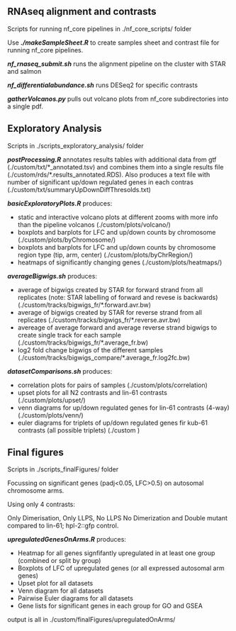 ## RNAseq alignment and contrasts

Scripts for running nf_core pipelines in ./nf_core_scripts/ folder

Use ***./makeSampleSheet.R*** to create samples sheet and contrast file for running nf_core pipelines.

***nf_rnaseq_submit.sh*** runs the alignment pipeline on the cluster with STAR and salmon

***nf_differentialabundance.sh*** runs DESeq2 for specific contrasts

***gatherVolcanos.py*** pulls out volcano plots from nf_core subdirectories into a single pdf.


## Exploratory Analysis

Scripts in ./scripts_exploratory_analysis/ folder

***postProcessing.R*** annotates results tables with additional data from gtf (./custom/txt/\*_annotated.tsv) and
combines them into a single results file (./custom/rds/\*.results_annotated.RDS). Also produces a text file with number of
significant up/down regulated genes in each contras (./custom/txt/summaryUpDownDiffThresolds.txt)

***basicExploratoryPlots.R*** produces:
- static and interactive volcano plots at different zooms with more info than the pipeline volcanos (./custom/plots/volcano/)
- boxplots and barplots for LFC and up/down counts by chromosome (./custom/plots/byChromosome/)
- boxplots and barplots for LFC and up/down counts by chromosome region type (tip, arm, center) (./custom/plots/byChrRegion/)
- heatmaps of significantly changing genes (./custom/plots/heatmaps/)

***averageBigwigs.sh*** produces:
- average of bigwigs created by STAR for forward strand from all replicates 
(note: STAR labelling of forward and revese is backwards) (./custom/tracks/bigwigs_fr/\*.forward.avr.bw)
- average of bigwigs created by STAR for reverse strand from all replicates  (./custom/tracks/bigwigs_fr/\*.reverse.avr.bw)
- avereage of average forward and average reverse strand bigwigs to create
single track for each sample  (./custom/tracks/bigwigs_fr/\*.average_fr.bw)
- log2 fold change bigwigs of the different samples (./custom/tracks/bigwigs_compare/\*.average_fr.log2fc.bw)

***datasetComparisons.sh*** produces:
- correlation plots for pairs of samples (./custom/plots/correlation)
- upset plots for all N2 contrasts and lin-61 contrasts (./custom/plots/upset/)
- venn diagrams for up/down regulated genes for lin-61 contrasts (4-way) (./custom/plots/venn/)
- euler diagrams for triplets of up/down regulated genes fir kub-61 contrasts (all possible triplets) (./custom
)

## Final figures

Scripts in ./scripts_finalFigures/ folder

Focussing on significant genes (padj<0.05, LFC>0.5) on autosomal chromosome arms.

Using only 4 contrasts:

Only Dimerisation, Only LLPS, No LLPS No Dimerization and Double mutant compared to lin-61; hpl-2::gfp control.

***upregulatedGenesOnArms.R*** produces:
- Heatmap for all genes signfifantly upregulated in at least one group (combined or split by group)
- Boxplots of LFC of upregulated genes (or all expressed autosomal arm genes)
- Upset plot for all datasets
- Venn diagram for all datasets
- Pairwise Euler diagrams for all datasets
- Gene lists for significant genes in each group for GO and GSEA

output is all in ./custom/finalFigures/upregulatedOnArms/
